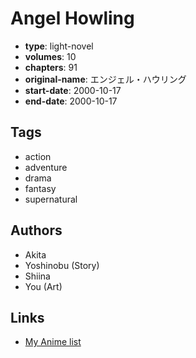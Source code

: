 # Angel Howling

-   **type**: light-novel
-   **volumes**: 10
-   **chapters**: 91
-   **original-name**: エンジェル・ハウリング
-   **start-date**: 2000-10-17
-   **end-date**: 2000-10-17

## Tags

-   action
-   adventure
-   drama
-   fantasy
-   supernatural

## Authors

-   Akita
-   Yoshinobu (Story)
-   Shiina
-   You (Art)

## Links

-   [My Anime list](https://myanimelist.net/manga/65677/Angel_Howling)
